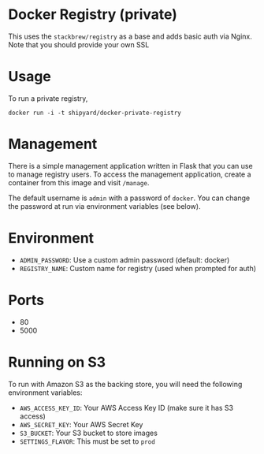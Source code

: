 # Docker Registry (private)
This uses the `stackbrew/registry` as a base and adds basic auth via
Nginx. Note that you should provide your own SSL

# Usage
To run a private registry,

`docker run -i -t shipyard/docker-private-registry`

# Management
There is a simple management application written in Flask that you can use
to manage registry users.  To access the management application, create a
container from this image and visit `/manage`.

The default username is `admin` with a password of `docker`.  You can change
the password at run via environment variables (see below).

# Environment
* `ADMIN_PASSWORD`: Use a custom admin password (default: docker)
* `REGISTRY_NAME`: Custom name for registry (used when prompted for auth)

# Ports
* 80
* 5000

# Running on S3
To run with Amazon S3 as the backing store, you will need the following environment variables:

* `AWS_ACCESS_KEY_ID`: Your AWS Access Key ID (make sure it has S3 access)
* `AWS_SECRET_KEY`: Your AWS Secret Key
* `S3_BUCKET`: Your S3 bucket to store images
* `SETTINGS_FLAVOR`: This must be set to `prod`
